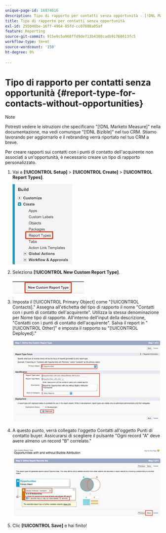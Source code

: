 ```yaml
---
unique-page-id: 18874616
description: Tipo di rapporto per contatti senza opportunità - [!DNL Marketo Measure]
title: Tipo di rapporto per contatti senza opportunità
exl-id: 255048be-16ff-4964-85fd-cc07888a05af
feature: Reporting
source-git-commit: 915e9c5a968ffd9de713b4308cadb91768613fc5
workflow-type: tm+mt
source-wordcount: '150'
ht-degree: 0%

---
```


# Tipo di rapporto per contatti senza opportunità {#report-type-for-contacts-without-opportunities}

>[!NOTE]
>
>Potresti vedere le istruzioni che specificano &quot;[!DNL Marketo Measure]&quot; nella documentazione, ma vedi comunque &quot;[!DNL Bizible]&quot; nel tuo CRM. Stiamo lavorando per aggiornarlo e il rebranding verrà riportato nel tuo CRM a breve.

Per creare rapporti sui contatti con i punti di contatto dell&#39;acquirente non associati a un&#39;opportunità, è necessario creare un tipo di rapporto personalizzato.

1. Vai a **[!UICONTROL Setup]** > **[!UICONTROL Create]** > **[!UICONTROL Report Types]**.

   ![](assets/1.jpg)

1. Seleziona **[!UICONTROL New Custom Report Type]**.

   ![](assets/2.jpg)

1. Imposta il [!UICONTROL Primary Object] come &quot;[!UICONTROL Contacts].&quot; Assegna all&#39;etichetta del tipo di rapporto il nome &quot;Contatti con i punti di contatto dell&#39;acquirente&quot;. Utilizza la stessa denominazione per Nome tipo di rapporto. All&#39;interno dell&#39;input della descrizione, &quot;Contatti con i punti di contatto dell&#39;acquirente&quot;. Salva il report in &quot;[!UICONTROL Other]&quot; e imposta il rapporto su &quot;[!UICONTROL Deployed].&quot;

   ![](assets/3.jpg)

1. A questo punto, verrà collegato l&#39;oggetto Contatti all&#39;oggetto Punti di contatto buyer. Assicurarsi di scegliere il pulsante &quot;Ogni record &quot;A&quot; deve avere almeno un record &quot;B&quot; correlato.&quot;

   ![](assets/4.jpg)

1. Clic **[!UICONTROL Save]** e hai finito!
